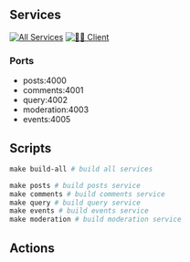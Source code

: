 ## Services
[![All Services](https://github.com/destinio/work-micro-learning/actions/workflows/make-build.yml/badge.svg)](https://github.com/destinio/work-micro-learning/actions/workflows/make-build.yml)
[![🧑‍🏭️ Client](https://github.com/destinio/work-micro-learning/actions/workflows/node.js.yml/badge.svg)](https://github.com/destinio/work-micro-learning/actions/workflows/node.js.yml)

### Ports
- posts:4000
- comments:4001
- query:4002
- moderation:4003
- events:4005

## Scripts

```Makefile
make build-all # build all services

make posts # build posts service
make comments # build comments service
make query # build query service
make events # build events service
make moderation # build moderation service

```

## Actions